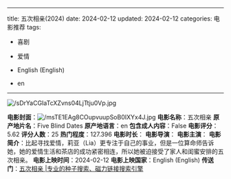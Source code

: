 
---
title: 五次相亲(2024)
date: 2024-02-12
updated: 2024-02-12
categories: 电影推荐
tags:

- 喜剧
- 爱情

- English (English)
- en
---

<img src="https://image.tmdb.org/t/p/original/sDrYaCGIaTcXZvns04LjTtju0Vp.jpg" alt="/sDrYaCGIaTcXZvns04LjTtju0Vp.jpg" title="/sDrYaCGIaTcXZvns04LjTtju0Vp.jpg">

**电影封面**：<img src="https://image.tmdb.org/t/p/w200/msTE1EAg8COupvuupSoB0IXYx4J.jpg" alt="/msTE1EAg8COupvuupSoB0IXYx4J.jpg" title="/msTE1EAg8COupvuupSoB0IXYx4J.jpg">
**电影名称**：五次相亲
**原产地片名**：Five Blind Dates
**原产地语言**：en
**包含成人内容**：False
**电影评分**：5.62
**评分人数**：25
**热门程度**：127.396
**电影时长**：
**电影导演**：
**电影主演**：
**电影简介**：比起寻找爱情，莉亚（Lia）更专注于自己的事业，但是一位算命师告诉她，她的爱情生活和茶店的成功紧密相连，所以她被迫接受了家人和闺蜜安排的五次相亲。
**电影上映时间**：2024-02-12
**电影上映国家**：English (English)
**传送门**：[五次相亲 |专业的种子搜索、磁力链接搜索引擎](https://movie.amd794.com:2083/?search=Five%20Blind%20Dates&ordering=&mode=match_phrase&page_size=10&page=1)

